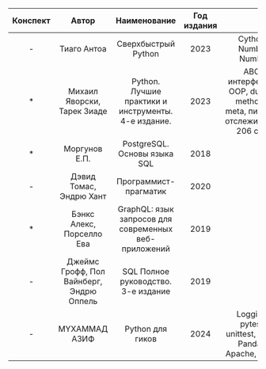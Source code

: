 | Конспект |                  Автор                   |                     Наименование                      | Год издания |                                                                           |
|:--------:|:----------------------------------------:|:-----------------------------------------------------:|:-----------:|:-------------------------------------------------------------------------:|
|    -     |               Тиаго Антоа                |                  Сверхбыстрый Python                  |    2023     |                           Cython, Numba, NumPy                            |
|    *     |       Михаил Яворски, Тарек Зиаде        |  Python. Лучшие практики и инструменты. 4-е издание.  |    2023     | ABC, интерфейсы, OOP, dunder methods, meta, пиксели отслеживания 206 стр. |
|    *     |              Моргунов Е.П.               |             PostgreSQL. Основы языка SQL              |    2018     |                                                                           |
|    -     |         Дэвид Томас, Эндрю Хант          |                 Программист-прагматик                 |    2020     |                                                                           |
|    *     |        Бэнкс Алекс, Порселло Ева         | GraphQL: язык запросов для современных веб-приложений |    2019     |                                                                           |
|    -     | Джеймс Грофф, Пол Вайнберг, Эндрю Оппель |          SQL Полное руководство. 3-е издание          |    2019     |                                                                           |
|    -     |              MYXAMMAД АЗИФ               |                   Python для гиков                    |    2024     |          Logging, pytest, unittest, Flask, Pandas, Apache, Kafka          |